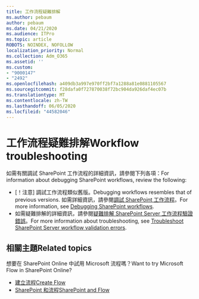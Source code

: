 ```yaml
---
title: 工作流程疑難排解
ms.author: pebaum
author: pebaum
ms.date: 04/21/2020
ms.audience: ITPro
ms.topic: article
ROBOTS: NOINDEX, NOFOLLOW
localization_priority: Normal
ms.collection: Adm_O365
ms.assetid: ''
ms.custom:
- "9000147"
- "2492"
ms.openlocfilehash: a409db3a997e970ff2bf7a1288a81e0881105567
ms.sourcegitcommit: f28dafa0f727870038f72bc904da926daf4ec07b
ms.translationtype: MT
ms.contentlocale: zh-TW
ms.lasthandoff: 06/05/2020
ms.locfileid: "44582046"
---
```

# <a name="workflow-troubleshooting"></a><span data-ttu-id="dc177-102">工作流程疑難排解</span><span class="sxs-lookup"><span data-stu-id="dc177-102">Workflow troubleshooting</span></span>

<span data-ttu-id="dc177-103">如需有關調試 SharePoint 工作流程的詳細資訊，請參閱下列各項：</span><span class="sxs-lookup"><span data-stu-id="dc177-103">For information about debugging SharePoint workflows, review the following:</span></span>
- <span data-ttu-id="dc177-104">[！注意] 調試工作流程類似舊版。</span><span class="sxs-lookup"><span data-stu-id="dc177-104">Debugging workflows resembles that of previous versions.</span></span>  <span data-ttu-id="dc177-105">如需詳細資訊，請參閱[調試 SharePoint 工作流程](https://docs.microsoft.com/sharepoint/dev/general-development/debugging-sharepoint-server-workflows)。</span><span class="sxs-lookup"><span data-stu-id="dc177-105">For more information, see [Debugging SharePoint workflows](https://docs.microsoft.com/sharepoint/dev/general-development/debugging-sharepoint-server-workflows).</span></span>
- <span data-ttu-id="dc177-106">如需疑難排解的詳細資訊，請參閱[疑難排解 SharePoint Server 工作流程驗證錯誤](https://docs.microsoft.com/sharepoint/dev/general-development/troubleshooting-sharepoint-server-workflow-validation-errors-in-visio)。</span><span class="sxs-lookup"><span data-stu-id="dc177-106">For more information about troubleshooting, see [Troubleshoot SharePoint Server workflow validation errors](https://docs.microsoft.com/sharepoint/dev/general-development/troubleshooting-sharepoint-server-workflow-validation-errors-in-visio).</span></span>
 

## <a name="related-topics"></a><span data-ttu-id="dc177-107">相關主題</span><span class="sxs-lookup"><span data-stu-id="dc177-107">Related topics</span></span>
<span data-ttu-id="dc177-108">想要在 SharePoint Online 中試用 Microsoft 流程嗎？</span><span class="sxs-lookup"><span data-stu-id="dc177-108">Want to try Microsoft Flow in SharePoint Online?</span></span>
- [<span data-ttu-id="dc177-109">建立流程</span><span class="sxs-lookup"><span data-stu-id="dc177-109">Create Flow</span></span>](https://support.office.com/article/Create-a-flow-for-a-list-or-library-in-SharePoint-Online-or-OneDrive-for-Business-a9c3e03b-0654-46af-a254-20252e580d01) 
- [<span data-ttu-id="dc177-110">SharePoint 和流程</span><span class="sxs-lookup"><span data-stu-id="dc177-110">SharePoint and Flow</span></span>](https://flow.microsoft.com/blog/sharepoint-and-flow/) 



